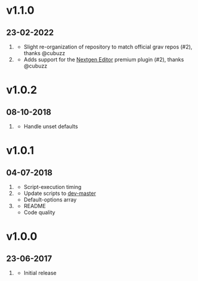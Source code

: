 # v1.1.0
## 23-02-2022

1. [](#improved)
    * Slight re-organization of repository to match official grav repos (#2), thanks @cubuzz
2. [](#new)
    * Adds support for the [Nextgen Editor](https://getgrav.org/premium/nextgen-editor) premium plugin (#2), thanks @cubuzz

# v1.0.2
## 08-10-2018

1. [](#bugfix)
    * Handle unset defaults

# v1.0.1
## 04-07-2018

1. [](#bugfix)
    * Script-execution timing
2. [](#new)
    * Update scripts to [dev-master](344e3f58781c2185a4087cd9680929ec9ced358b)
    * Default-options array
3. [](#improved)
    * README
    * Code quality

# v1.0.0
## 23-06-2017

1. [](#new)
    * Initial release
